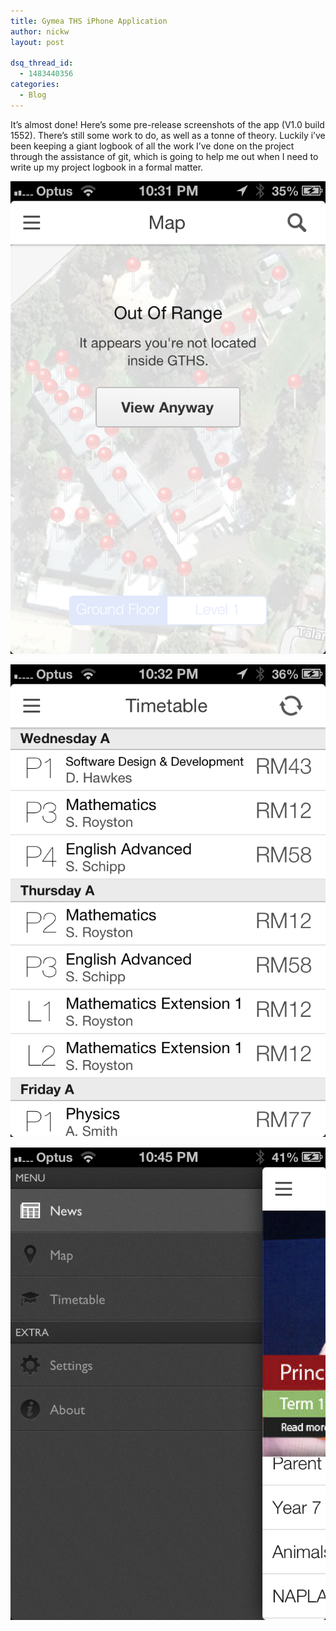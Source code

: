 ```yaml
---
title: Gymea THS iPhone Application
author: nickw
layout: post

dsq_thread_id:
  - 1483440356
categories:
  - Blog
---
```

It&#8217;s almost done! Here&#8217;s some pre-release screenshots of the app (V1.0 build 1552). There&#8217;s still some work to do, as well as a tonne of theory. Luckily i&#8217;ve been keeping a giant logbook of all the work I&#8217;ve done on the project through the assistance of git, which is going to help me out when I need to write up my project logbook in a formal matter.


<p>
    <img src="/static/legacy/2013/IMG_0049.PNG" class="img-responsive center-block" />
</p>
<p>
    <img src="/static/legacy/2013/IMG_0052.PNG" class="img-responsive center-block" />
</p>
<p>
    <img src="/static/legacy/2013/IMG_0057.PNG" class="img-responsive center-block" />
</p>


